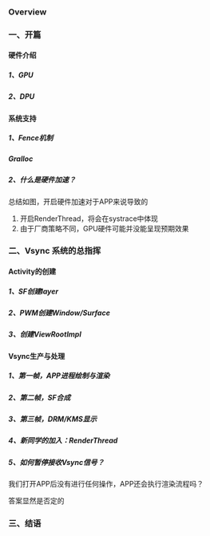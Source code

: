 ### Overview

### 一、开篇

#### 硬件介绍

##### 1、GPU

##### 2、DPU

#### 系统支持

##### 1、Fence机制

##### Gralloc

##### 2、什么是硬件加速？

总结如图，开启硬件加速对于APP来说导致的

1. 开启RenderThread，将会在systrace中体现
2. 由于厂商策略不同，GPU硬件可能并没能呈现预期效果

### 二、Vsync 系统的总指挥

#### Activity的创建

##### 1、SF创建layer

##### 2、PWM创建Window/Surface

##### 3、创建ViewRootImpl

#### Vsync生产与处理

##### 1、第一帧，APP进程绘制与渲染

##### 2、第二帧，SF合成

##### 3、第三帧，DRM/KMS显示

##### 4、新同学的加入：RenderThread

##### 5、如何暂停接收Vsync信号？

我们打开APP后没有进行任何操作，APP还会执行渲染流程吗？

答案显然是否定的



### 三、结语

